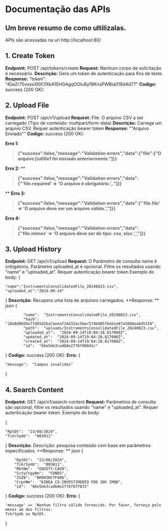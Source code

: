 # Documentação das APIs

## Um breve resumo de como ultilizalas. 
APIs são acessadas na url http://localhost:80/

## 1. Create Token

**Endpoint:** POST /api/tokens/create
**Request:** Nenhum corpo de solicitação é necessário.
**Descrição:** Gera um token de autenticação para fins de teste.
**Response:** "token":  "4|wZr75voxsXI0CfXkA15HGAgqOOlu8yf9KnsPWBIa019d4d77"
**Codigo:** success (200 OK):

## 2. Upload File

**Endpoint:** POST /api/v1/upload
**Request:** File. O arquivo CSV a ser carregado (Tipo de conteúdo: multipart/form-data)
**Descrição:** Carrega um arquivo CSV. Requer autenticação bearer token
**Response:** ""Arquivo Enviado""
**Codigo:** success (200 OK):

**Erro 1:** 

> **{"success":false,"message":"Validation errors","data":{"file":["O
> arquivo j\u00e1 foi enviado anteriormente."]}}**

**Erro 2:** **

> **{"success":false,"message":"Validation
> errors","data":{"'file.required' => 'O arquivo é obrigatório.',."]}}**

**
**Erro 3:**

>  **{"success":false,"message":"Validation errors","data":{''file.file'
> => 'O arquivo deve ser um arquivo válido.',"]}}**

**Erro 4:** 

> **{"success":false,"message":"Validation errors","data":{''file.mimes'
> => 'O arquivo deve ser do tipo: csv, xlsx.',',"]}}**




## 3. Upload History

**Endpoint:** GET /api/v1/upload
**Request:** O Parâmetro de consulta name é orbigatorio, Parãmetro uploaded_at é opcional. Filtre os resultados usando "name" e "uploaded_at". Requer autenticação bearer token
Exemplo do body:
{

	"name":"InstrumentsConsolidatedFile_20240823.csv",
	"uploaded_at":"2024-09-14"

}
**Descrição:** Recupera uma lista de arquivos carregados.
**Response: ** json 
	{
	
			"name":  "InstrumentsConsolidatedFile_20240823.csv",
			"hash":  "18e8d00d5e7fd8542ba7aeeaf24d32ac5bec574b405fbeb1e87a5880aa6d5310",
			"path":  "uploads/InstrumentsConsolidatedFile_20240823.csv",
			"uploaded_at":  "2024-09-14T19:04:28.817000Z",
			"updated_at":  "2024-09-14T19:04:28.817000Z",
			"created_at":  "2024-09-14T19:04:28.817000Z",
			"id":  "66e5de3cadb8e2776f08841c"
}
**Codigo:** success (200 OK):
**Erro:** 
{

	"message":  "Campos invalidos"
}

## 4. Search Content

**Endpoint:** GET /api/v1/search-content
**Request:** Parâmetros de consulta são opcional, filtre os resultados usando "name" e "uploaded_at". Requer autenticação bearer token.
Exemplo do body:

{

	"RptDt":  "23/08/2024",
	"TckrSymb":  "003H11"
}
**Descrição:** Descrição: pesquisa conteúdo com base em parâmetros especificados.
**Response: ** json 
{

		"RptDt":  "23/08/2024",
		"TckrSymb":  "003H11",
		"MktNm":  "EQUITY-CASH",
		"SctyCtgyNm":  "FUNDS",
		"ISIN":  "BR003HCTF006",
		"CrpnNm":  "KINEA CO-INVESTIMENTO FDO INV IMOB",
		"id":  "66e5de3cadb8e2776f07f872"		
}
**Codigo:** success (200 OK):
**Erro:** 
{

	'message' => 'Nenhum filtro válido fornecido. Por favor, forneça pelo menos um dos filtros: 
	TckrSymb ou RptDt.
}																						